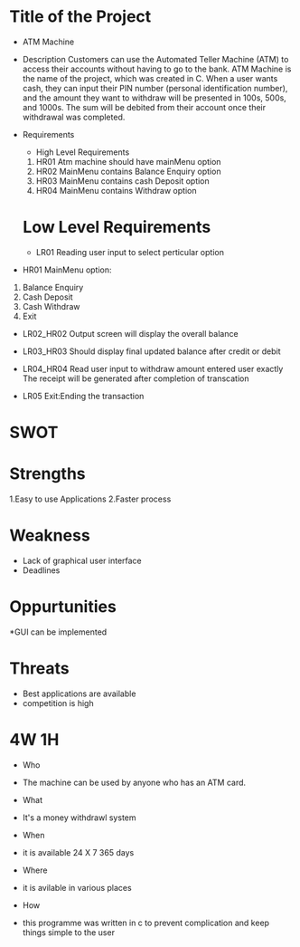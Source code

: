 # Title of the Project
* ATM Machine
* Description
    Customers can use the Automated Teller Machine (ATM) to access their accounts without having to go to the bank. ATM Machine is the name of the project, which was created in C. When a user wants cash, they can input their PIN number (personal identification number), and the amount they want to withdraw will be presented in 100s, 500s, and 1000s. The sum will be debited from their account once their withdrawal was completed.
* Requirements
    * High Level Requirements
    1. HR01 Atm machine should have mainMenu option
    2. HR02 MainMenu contains Balance Enquiry option
    3. HR03 MainMenu contains cash Deposit option
    4. HR04 MainMenu contains Withdraw option
    
    # Low Level Requirements
    * LR01 Reading user input to select perticular option
* HR01 MainMenu option:
1. Balance Enquiry
2. Cash Deposit
3. Cash Withdraw
4. Exit

* LR02_HR02 Output screen will display the overall balance

* LR03_HR03 Should display final updated balance after credit or debit

* LR04_HR04 Read user input to withdraw amount entered user exactly
The receipt will be generated after completion of transcation

* LR05 Exit:Ending the transaction

# SWOT

# Strengths
1.Easy to use Applications
2.Faster process

# Weakness
* Lack of graphical user interface
* Deadlines

# Oppurtunities
 *GUI can be implemented

# Threats
 * Best applications are available
 * competition is high

 # 4W 1H
 * Who
 * The machine can be used by anyone who has an ATM card.

 * What
 * It's a money withdrawl system
 
 * When
 * it is available 24 X 7 365 days

 * Where 
 * it is avilable in various places

 * How
 * this programme was written in c to prevent complication and keep things simple to the user

 
